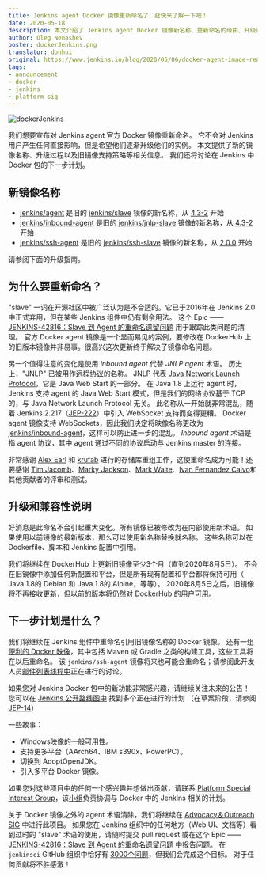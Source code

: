 ```yaml
---
title: Jenkins agent Docker 镜像重新命名了，赶快来了解一下吧！
date: 2020-05-18
description: 本文介绍了 Jenkins agent Docker 镜像新名称、重新命名的缘由、升级说明以及下一步计划
author: Oleg Nenashev
poster: dockerJenkins.png 
translator: donhui  
original: https://www.jenkins.io/blog/2020/05/06/docker-agent-image-renaming/
tags:
- announcement  
- docker  
- jenkins  
- platform-sig
---
```


![dockerJenkins](dockerJenkins.png)

我们想要宣布对 Jenkins agent 官方 Docker 镜像重新命名。
它不会对 Jenkins 用户产生任何直接影响，但是希望他们逐渐升级他们的实例。
本文提供了新的镜像名称、升级过程以及旧镜像支持策略等相关信息。
我们还将讨论在 Jenkins 中 Docker 包的下一步计划。

## 新镜像名称

* [jenkins/agent](https://hub.docker.com/r/jenkins/agent) 是旧的 [jenkins/slave](https://hub.docker.com/r/jenkins/slave) 镜像的新名称，从 [4.3-2](https://github.com/jenkinsci/docker-agent/releases/tag/4.3-2) 开始
* [jenkins/inbound-agent](https://hub.docker.com/r/jenkins/inbound-agent) 是旧的 [jenkins/jnlp-slave](https://hub.docker.com/r/jenkins/jnlp-slave) 镜像的新名称，从 [4.3-2](https://github.com/jenkinsci/docker-inbound-agent/releases/tag/4.3-2) 开始
* [jenkins/ssh-agent](https://hub.docker.com/r/jenkins/ssh-agent) 是旧的 [jenkins/ssh-slave](https://hub.docker.com/r/jenkins/ssh-slave) 镜像的新名称，从 [2.0.0](https://github.com/jenkinsci/docker-ssh-agent/releases/tag/2.0.0) 开始

请参阅下面的升级指南。

## 为什么要重新命名？

"slave" 一词在开源社区中被广泛认为是不合适的。它已于2016年在 Jenkins 2.0中正式弃用，但在某些 Jenkins 组件中仍有剩余用法。
这个 Epic —— [JENKINS-42816：Slave 到 Agent 的重命名遗留问题](https://issues.jenkins-ci.org/browse/JENKINS-42816) 用于跟踪此类问题的清理。
官方 Docker agent 镜像是一个显而易见的案例，要修改在 DockerHub 上的旧版本镜像并非易事。很高兴这次更新终于解决了镜像命名问题。

另一个值得注意的变化是使用 *inbound agent* 代替 *JNLP agent* 术语。
历史上，"JNLP" 已被用作[远程协议](https://github.com/jenkinsci/remoting/blob/master/docs/protocols.md)的名称。
JNLP 代表 [Java Network Launch Protocol](https://en.wikipedia.org/wiki/Java_Web_Start#Java_Network_Launching_Protocol_(JNLP))，它是 Java Web Start 的一部分。
在 Java 1.8 上运行 agent 时，Jenkins 支持 agent 的 Java Web Start 模式，但是我们的网络协议基于 TCP 的，与 Java Network Launch Protocol 无关。
此名称从一开始就非常混乱，随着 Jenkins 2.217（[JEP-222](https://github.com/jenkinsci/jep/blob/master/jep/222/README.adoc)）中引入 WebSocket 支持而变得更糟。
Docker agent 镜像支持 WebSockets，因此我们决定将映像名称更改为 [jenkins/inbound-agent](https://hub.docker.com/r/jenkins/inbound-agent)，这样可以防止进一步的混乱。
*Inbound agent* 术语是指 agent 协议，其中 agent 通过不同的协议启动与 Jenkins master 的连接。

非常感谢 [Alex Earl](https://www.jenkins.io/blog/authors/slide_o_mix/) 和 [krufab](https://github.com/krufab) 进行的存储库重组工作，这使重命名成为可能！还要感谢 [Tim Jacomb](https://www.jenkins.io/blog/authors/timja/)、[Marky Jackson](https://www.jenkins.io/blog/authors/markyjackson-taulia/)、[Mark Waite](https://www.jenkins.io/blog/authors/markewaite)、[Ivan Fernandez Calvo](https://github.com/kuisathaverat)和其他贡献者的评审和测试。

## 升级和兼容性说明

好消息是此命名不会引起重大变化。所有镜像已被修改为在内部使用新术语。
如果使用以前镜像的最新版本，那么可以使用新名称替换就名称。
这些名称可以在 Dockerfile、脚本和 Jenkins 配置中引用。

我们将继续在 DockerHub 上更新旧镜像至少3个月（直到2020年8月5日）。
不会在旧镜像中添加任何新配置和平台，但是所有现有配置和平台都将保持可用（ Java 1.8的 Debian 和 Java 1.8的 Alpine，等等）。
2020年8月5日之后，旧镜像将不再接收更新，但以前的版本将仍然对 DockerHub 的用户可用。

## 下一步计划是什么？

我们将继续在 Jenkins 组件中重命名引用旧镜像名称的 Docker 镜像。
还有一组[便利的 Docker 映像](https://github.com/jenkinsci/jnlp-agents)，其中包括 Maven 或 Gradle 之类的构建工具，这些工具将在以后重命名。
该 `jenkins/ssh-agent` 镜像将来也可能会重命名；请参阅此开发人员[邮件列表线程中](https://groups.google.com/forum/#!msg/jenkinsci-dev/oxD-Hd_7l9k/WAbvqD-wEQAJ)正在进行的讨论。

如果您对 Jenkins Docker 包中的新功能非常感兴趣，请继续关注未来的公告！
您可以在 [Jenkins 公开路线图中](https://www.jenkins.io/project/roadmap/) 找到多个正在进行的计划 （在草案阶段，请参阅 [JEP-14](https://github.com/jenkinsci/jep/blob/master/jep/14/README.adoc)）

一些故事： 

* Windows映像的一般可用性。
* 支持更多平台（AArch64、IBM s390x、PowerPC）。
* 切换到 AdoptOpenJDK。
* 引入多平台 Docker 镜像。

如果您对这些项目中的任何一个感兴趣并想做出贡献，请联系 [Platform Special Interest Group](https://www.jenkins.io/sigs/platform)，该[小组](https://www.jenkins.io/sigs/platform)负责协调与 Docker 中的 Jenkins 相关的计划。

关于 Docker 镜像之外的 agent 术语清除，我们将继续在 [Advocacy＆Outreach SIG](https://www.jenkins.io/sigs/advocacy-and-outreach) 中进行此项目。
如果您在 Jenkins 组织中的任何地方（Web UI、文档等）看到过时的 "slave" 术语的使用，请随时提交 pull request 或在这个 Epic —— [JENKINS-42816：Slave 到 Agent 的重命名遗留问题](https://issues.jenkins-ci.org/browse/JENKINS-42816) 中报告问题。
在 `jenkinsci` GitHub 组织中恰好有 [3000个问题](https://github.com/search?q=org%3Ajenkinsci+slave&type=Code)，但我们会完成这个目标。
对于任何贡献将不胜感激！
